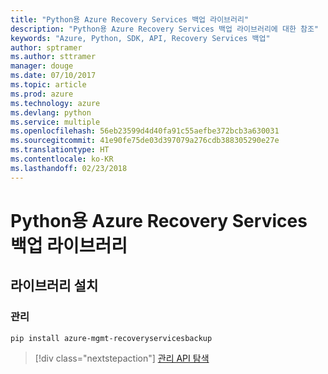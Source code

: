 ```yaml
---
title: "Python용 Azure Recovery Services 백업 라이브러리"
description: "Python용 Azure Recovery Services 백업 라이브러리에 대한 참조"
keywords: "Azure, Python, SDK, API, Recovery Services 백업"
author: sptramer
ms.author: sttramer
manager: douge
ms.date: 07/10/2017
ms.topic: article
ms.prod: azure
ms.technology: azure
ms.devlang: python
ms.service: multiple
ms.openlocfilehash: 56eb23599d4d40fa91c55aefbe372bcb3a630031
ms.sourcegitcommit: 41e90fe75de03d397079a276cdb388305290e27e
ms.translationtype: HT
ms.contentlocale: ko-KR
ms.lasthandoff: 02/23/2018
---
```

# <a name="azure-recovery-services-backup-libraries-for-python"></a>Python용 Azure Recovery Services 백업 라이브러리

## <a name="install-the-libraries"></a>라이브러리 설치


### <a name="management"></a>관리

```bash
pip install azure-mgmt-recoveryservicesbackup
```
> [!div class="nextstepaction"]
> [관리 API 탐색](/python/api/overview/azure/recoveryservicesbackup/management)